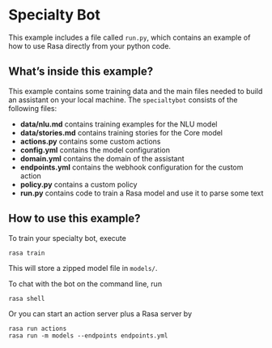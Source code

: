 # Specialty Bot

This example includes a file called `run.py`, which contains an example
of how to use Rasa directly from your python code.

## What’s inside this example?

This example contains some training data and the main files needed to build an 
assistant on your local machine. The `specialtybot` consists of the following files:

- **data/nlu.md** contains training examples for the NLU model  
- **data/stories.md** contains training stories for the Core model  
- **actions.py** contains some custom actions
- **config.yml** contains the model configuration
- **domain.yml** contains the domain of the assistant  
- **endpoints.yml** contains the webhook configuration for the custom action  
- **policy.py** contains a custom policy
- **run.py** contains code to train a Rasa model and use it to parse some text

## How to use this example?

To train your specialty bot, execute
```
rasa train
```
This will store a zipped model file in `models/`.

To chat with the bot on the command line, run
```
rasa shell
```

Or you can start an action server plus a Rasa server by
```
rasa run actions
rasa run -m models --endpoints endpoints.yml
```


